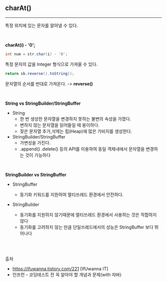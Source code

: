 ## charAt()
---
특정 위치에 있는 문자를 알아낼 수 있다.

<br>
 
__charAt(i) - '0';__
```java
int num = str.char(i) - '0';
```
특정 문자의 값을 Integer 형식으로 가져올 수 있다.

```java
return sb.reverse().toString();
```
문자열의 순서를 반대로 가져온다. -> __reverse()__

<br>

__String vs StringBuilder/StringBuffer__
* String
    *  한 번 생성한 문자열을 변경하지 못하는 불변의 속성을 가졌다.
    * 변하지 않는 문자열을 읽어들일 때 용이하다.
    * 잦은 문자열 추가,삭제는 힙(Heap)에 많은 가비지를 생성한다.
* StringBuilder/StringBuffer
    * 가변성을 가진다.
    * .append() .delete() 등의 API를 이용하여 동일 객체내에서 문자열을 변경하는 것이 가능하다
    
<br>

__StringBuilder vs StringBuffer__
* StringBuffer
    * 동기화 키워드를 지원하여 멀티쓰레드 환경에서 안전하다.


* StringBuilder
    * 동기화를 지원하지 않기때문에 멀티쓰레드 환경에서 사용하는 것은 적합하지 않다
    * 동기화를 고려하지 않는 만큼 단일쓰레드에서의 성능은 StringBuffer 보다 뛰어나다

<br>
<br>


출처 
* https://ifuwanna.tistory.com/221 [IfUwanna IT]
* 인프런 - 코딩테스트 전 꼭 알아야 할 개념과 문제(with 자바)


